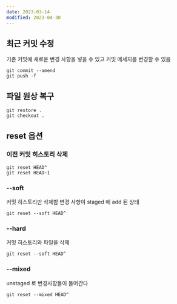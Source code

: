 ```yaml
---
date: 2023-03-14
modified: 2023-04-30
---
```


## 최근 커밋 수정

기존 커밋에 새로운 변경 사항을 넣을 수 있고
커밋 메세지를 변경할 수 있음

```
git commit --amend
git push -f
```

## 파일 원상 복구

```
git restore .
git checkout .
```

## reset 옵션

### 이전 커밋 히스토리 삭제

```
git reset HEAD^
git reset HEAD~1
```

### --soft

커밋 히스토리만 삭제함
변경 사항이 staged 에 add 된 상태

```
git reset --soft HEAD^
```

### --hard

커밋 히스토리와 파일을 삭제

```
git reset --soft HEAD^
```

### --mixed

unstaged 로 변경사항들이 들어간다

```
git reset --mixed HEAD^
```
